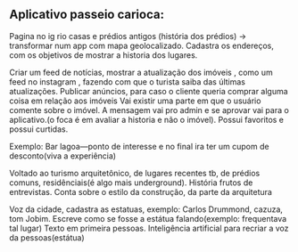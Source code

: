## Aplicativo passeio carioca: 
Pagina no ig rio casas e prédios antigos (história dos prédios) -> transformar num app com mapa geolocalizado. Cadastra os endereços, com os objetivos de mostrar a historia dos lugares. 


Criar um feed de notícias, mostrar a atualização dos imóveis , como um feed no instagram , fazendo com que o turista saiba das últimas atualizações.
Publicar anúncios, para caso o cliente queria comprar alguma coisa em relação aos imóveis
Vai existir uma parte em que o usuário comente sobre o imóvel. A mensagem vai pro admin e se aprovar vai para o aplicativo.(o foca é em avaliar a historia e não o imóvel). Possui favoritos e possui curtidas.

Exemplo: Bar lagoa—ponto de interesse e no final ira ter um cupom de desconto(viva a experiência)

Voltado ao turismo arquitetônico, de lugares recentes tb, de prédios comuns, residênciais(é algo mais underground). História frutos de entrevistas. Conta sobre o estilo da construção, da parte da arquitetura

Voz da cidade, cadastra as estatuas, exemplo: Carlos Drummond, cazuza, tom Jobim. Escreve como se fosse a estátua falando(exemplo: frequentava tal lugar) Texto em primeira pessoas. 
Inteligência artificial para recriar a voz da pessoas(estátua)
